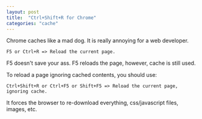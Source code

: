 ```yaml
---
layout: post
title:  "Ctrl+Shift+R for Chrome"
categories: "cache"
---
```


Chrome caches like a mad dog. It is really annoying for a web developer.

```
F5 or Ctrl+R => Reload the current page.
```
F5 doesn't save your ass. F5 reloads the page, however, cache is still used.

To reload a page ignoring cached contents, you should use:

```
Ctrl+Shift+R or Ctrl+F5 or Shift+F5 => Reload the current page, ignoring cache.
```
It forces the browser to re-download everything, css/javascript files, images, etc.